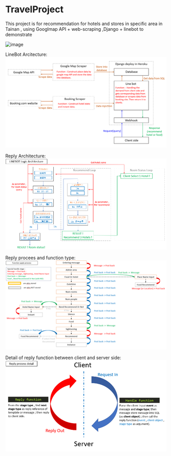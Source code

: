 # TravelProject
This project is for recommendation for hotels and stores in specific area in Tainan , using Googlmap API + web-scraping ,Django + linebot to demonstrate  

![image](https://github.com/nightted/TravelProject/blob/master/demo2.gif)

LineBot Arcitecture:
![image](https://github.com/nightted/TravelProject/blob/master/structure.png)

Reply Architecture:
![image](https://github.com/nightted/TravelProject/blob/master/line%20bot%20logic.png)

Reply procees and function type:
![image](https://github.com/nightted/TravelProject/blob/master/function%20apply%20process.png)

Detail of reply function between client and server side:
![image](https://github.com/nightted/TravelProject/blob/master/client%20server.png)
